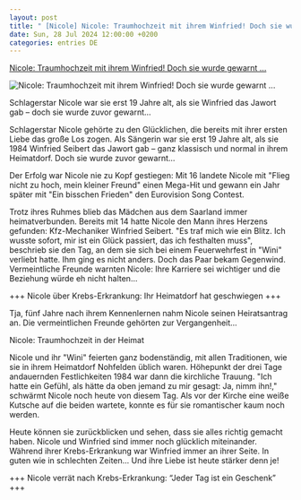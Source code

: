 ```yaml
---
layout: post
title: " [Nicole] Nicole: Traumhochzeit mit ihrem Winfried! Doch sie wurde gewarnt ..."
date: Sun, 28 Jul 2024 12:00:00 +0200
categories: entries DE
---
```

[Nicole: Traumhochzeit mit ihrem Winfried! Doch sie wurde gewarnt ...](https://www.schlager.de/news/nicole-hochzeit-ehemann-winfried-jawort-d/255476/)

![Nicole: Traumhochzeit mit ihrem Winfried! Doch sie wurde gewarnt ...](https://static.schlager.de/uploads/2024/06/www.schlager.de-nicole-traumhochzeit-mit-ihrem-winfried-doch-sie-wurde-gewarnt-imago0100954091h.jpg)

Schlagerstar Nicole war sie erst 19 Jahre alt, als sie Winfried das Jawort gab – doch sie wurde zuvor gewarnt...

Schlagerstar Nicole gehörte zu den Glücklichen, die bereits mit ihrer ersten Liebe das große Los zogen. Als Sängerin war sie erst 19 Jahre alt, als sie 1984 Winfried Seibert das Jawort gab – ganz klassisch und normal in ihrem Heimatdorf. Doch sie wurde zuvor gewarnt…

Der Erfolg war Nicole nie zu Kopf gestiegen: Mit 16 landete Nicole mit "Flieg nicht zu hoch, mein kleiner Freund" einen Mega-Hit und gewann ein Jahr später mit "Ein bisschen Frieden" den Eurovision Song Contest.

Trotz ihres Ruhmes blieb das Mädchen aus dem Saarland immer heimatverbunden. Bereits mit 14 hatte Nicole den Mann ihres Herzens gefunden: Kfz-Mechaniker Winfried Seibert. "Es traf mich wie ein Blitz. Ich wusste sofort, mir ist ein Glück passiert, das ich festhalten muss", beschrieb sie den Tag, an dem sie sich bei einem Feuerwehrfest in "Wini" verliebt hatte. Ihm ging es nicht anders. Doch das Paar bekam Gegenwind. Vermeintliche Freunde warnten Nicole: Ihre Karriere sei wichtiger und die Beziehung würde eh nicht halten...

+++ Nicole über Krebs-Erkrankung: Ihr Heimatdorf hat geschwiegen +++

Tja, fünf Jahre nach ihrem Kennenlernen nahm Nicole seinen Heiratsantrag an. Die vermeintlichen Freunde gehörten zur Vergangenheit...

Nicole: Traumhochzeit in der Heimat

Nicole und ihr "Wini" feierten ganz bodenständig, mit allen Traditionen, wie sie in ihrem Heimatdorf Nohfelden üblich waren. Höhepunkt der drei Tage andauernden Festlichkeiten 1984 war dann die kirchliche Trauung. "Ich hatte ein Gefühl, als hätte da oben jemand zu mir gesagt: Ja, nimm ihn!," schwärmt Nicole noch heute von diesem Tag. Als vor der Kirche eine weiße Kutsche auf die beiden wartete, konnte es für sie romantischer kaum noch werden.

Heute können sie zurückblicken und sehen, dass sie alles richtig gemacht haben. Nicole und Winfried sind immer noch glücklich miteinander. Während ihrer Krebs-Erkrankung war Winfried immer an ihrer Seite. In guten wie in schlechten Zeiten... Und ihre Liebe ist heute stärker denn je!

+++ Nicole verrät nach Krebs-Erkrankung: “Jeder Tag ist ein Geschenk” +++

